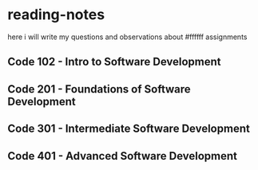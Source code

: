 # reading-notes
 here i will write my questions and observations about #ffffff assignments


## Code 102 - Intro to Software Development
## Code 201 - Foundations of Software Development
## Code 301 - Intermediate Software Development
## Code 401 - Advanced Software Development
